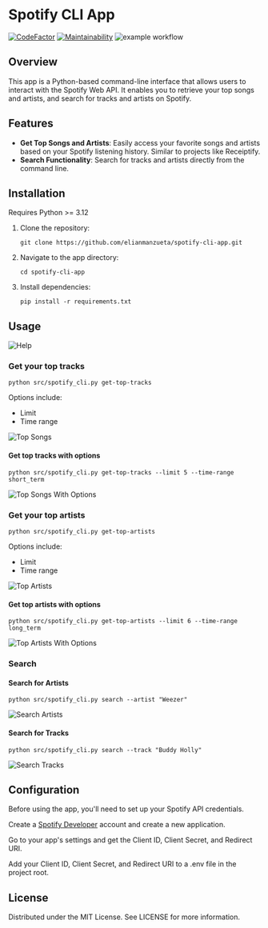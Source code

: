 # Spotify CLI App

[![CodeFactor](https://www.codefactor.io/repository/github/elianmanzueta/spotify-cli-app/badge/main)](https://www.codefactor.io/repository/github/elianmanzueta/spotify-cli-app/overview/main) [![Maintainability](https://api.codeclimate.com/v1/badges/4146453dcc13ff14ea59/maintainability)](https://codeclimate.com/github/elianmanzueta/spotify-cli-app/maintainability) ![example workflow](https://github.com/elianmanzueta/spotify-cli-app/actions/workflows/workflow.yml/badge.svg)

## Overview

This app is a Python-based command-line interface that allows users to interact with the Spotify Web API. It enables you to retrieve your top songs and artists, and search for tracks and artists on Spotify.

## Features

- **Get Top Songs and Artists**: Easily access your favorite songs and artists based on your Spotify listening history. Similar to projects like Receiptify.
- **Search Functionality**: Search for tracks and artists directly from the command line.

## Installation

Requires Python >= 3.12

1. Clone the repository:

   ```git clone https://github.com/elianmanzueta/spotify-cli-app.git```

2. Navigate to the app directory:

    `cd spotify-cli-app`

3. Install dependencies:

    `pip install -r requirements.txt`

## Usage

![Help](images/Help%20page.png)

### Get your top tracks

`python src/spotify_cli.py get-top-tracks`

Options include:

- Limit
- Time range

![Top Songs](images/Top%20Songs.png)

#### Get top tracks with options

`python src/spotify_cli.py get-top-tracks --limit 5 --time-range short_term`

![Top Songs With Options](images/Top%20Songs%20with%20Options.png)

### Get your top artists

`python src/spotify_cli.py get-top-artists`

Options include:

- Limit
- Time range

![Top Artists](images/Top%20Artists.png)

#### Get top artists with options

`python src/spotify_cli.py get-top-artists --limit 6 --time-range long_term`

![Top Artists With Options](images/Top%20Artists%20with%20Options.png)

### Search

#### Search for Artists

`python src/spotify_cli.py search --artist "Weezer"`

![Search Artists](images/Search%20-%20Artists.png)

#### Search for Tracks

`python src/spotify_cli.py search --track "Buddy Holly"`

![Search Tracks](images/Search%20-%20Tracks.png)

## Configuration

Before using the app, you'll need to set up your Spotify API credentials.

Create a [Spotify Developer](https://developer.spotify.com) account and create a new application.

Go to your app's settings and get the Client ID, Client Secret, and Redirect URI.

Add your Client ID, Client Secret, and Redirect URI to a .env file in the project root.

## License

Distributed under the MIT License. See LICENSE for more information.
